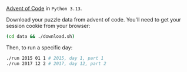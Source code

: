 [Advent of Code](https://adventofcode.com/) in `Python 3.13`.

Download your puzzle data from advent of code. You'll need to get your session
cookie from your browser:
```bash
(cd data && ./download.sh)
```

Then, to run a specific day:
```sh
./run 2015 01 1 # 2015, day 1, part 1
./run 2017 12 2 # 2017, day 12, part 2
```
